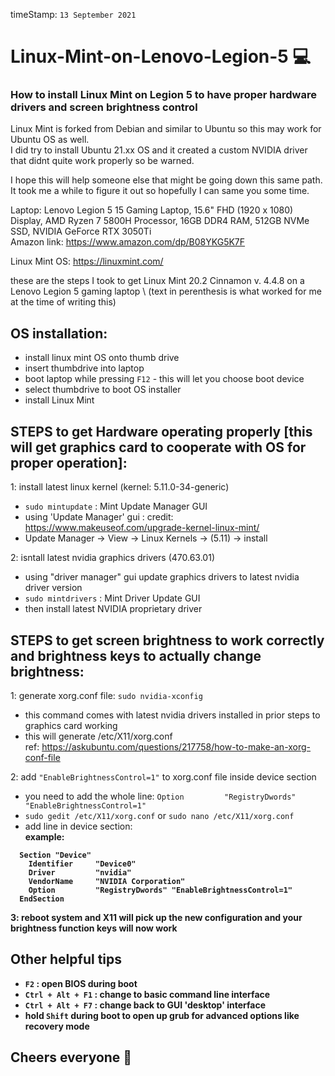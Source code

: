 timeStamp: `13 September 2021`

# Linux-Mint-on-Lenovo-Legion-5 💻
### How to install Linux Mint on Legion 5 to have proper hardware drivers and screen brightness control 
Linux Mint is forked from Debian and similar to Ubuntu so this may work for Ubuntu OS as well. \
I did try to install Ubuntu 21.xx OS and it created a custom NVIDIA driver that didnt quite work properly so be warned.

I hope this will help someone else that might be going down this same path. \
It took me a while to figure it out so hopefully I can same you some time.

Laptop: Lenovo Legion 5 15 Gaming Laptop, 15.6" FHD (1920 x 1080) Display, AMD Ryzen 7 5800H Processor, 16GB DDR4 RAM, 512GB NVMe SSD, NVIDIA GeForce RTX 3050Ti  
Amazon link: https://www.amazon.com/dp/B08YKG5K7F

Linux Mint OS: https://linuxmint.com/

these are the steps I took to get Linux Mint 20.2 Cinnamon v. 4.4.8 on a Lenovo Legion 5 gaming laptop \ 
(text in perenthesis is what worked for me at the time of writing this)
## OS installation:
* install linux mint OS onto thumb drive 
* insert thumbdrive into laptop
* boot laptop while pressing `F12` - this will let you choose boot device
* select thumbdrive to boot OS installer
* install Linux Mint

## STEPS to get Hardware operating properly [this will get graphics card to cooperate with OS for proper operation]: 

1: install latest linux kernel (kernel: 5.11.0-34-generic) 
  * `sudo mintupdate` : Mint Update Manager GUI
  * using 'Update Manager' gui : credit: https://www.makeuseof.com/upgrade-kernel-linux-mint/ 
  * Update Manager -> View -> Linux Kernels -> (5.11) -> install 
  
2: isntall latest nvidia graphics drivers (470.63.01) 
  * using "driver manager" gui update graphics drivers to latest nvidia driver version 
  * `sudo mintdrivers` : Mint Driver Update GUI
  * then install latest NVIDIA proprietary driver

## STEPS to get screen brightness to work correctly and brightness keys to actually change brightness:

1: generate xorg.conf file: `sudo nvidia-xconfig` 
  * this command comes with latest nvidia drivers installed in prior steps to graphics card working 
  * this will generate /etc/X11/xorg.conf \
  ref: https://askubuntu.com/questions/217758/how-to-make-an-xorg-conf-file
  
2: add `"EnableBrightnessControl=1"` to xorg.conf file inside device section 
  * you need to add the whole line: `Option         "RegistryDwords" "EnableBrightnessControl=1"`
  * `sudo gedit /etc/X11/xorg.conf` or `sudo nano /etc/X11/xorg.conf`
  * add line in device section: \
   <b> example: <b>
  ```
    Section "Device" 
      Identifier     "Device0" 
      Driver         "nvidia" 
      VendorName     "NVIDIA Corporation" 
      Option         "RegistryDwords" "EnableBrightnessControl=1" 
    EndSection 
 ```  
 3: reboot system and X11 will pick up the new configuration and your brightness function keys will now work 
  
 ## Other helpful tips
 * ` F2 ` : open BIOS during boot
 * ` Ctrl + Alt + F1 ` : change to basic command line interface
 * ` Ctrl + Alt + F7 ` : change back to GUI 'desktop' interface
 * hold `Shift` during boot to open up grub for advanced options like recovery mode
 
 ## Cheers everyone 🍺 
